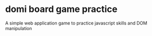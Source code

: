 # domi board game practice
 A simple web application game to practice javascript skills and DOM manipulation
